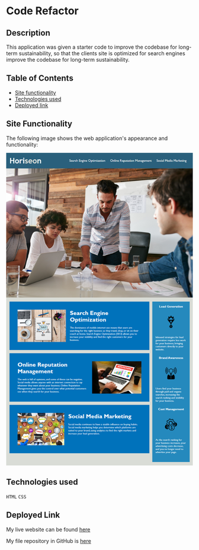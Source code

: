 # Code Refactor
## Description

This application was given a starter code to improve the codebase for long-term sustainability, so that the clients site is optimized for search engines  improve the codebase for long-term sustainability.

## Table of Contents 

- [Site functionality](#site-functionality)
- [Technologies used](#technologies-used)
- [Deployed link](#deployed-link)

## Site Functionality

The following image shows the web application's appearance and functionality:

![The Horiseon webpage includes a navigation bar, a header image, and cards with text and images at the bottom of the page.](./Assets/01-html-css-git-homework-demo.png)

## Technologies used

`HTML` `CSS`
## Deployed Link
My live website can be found [here](http://katerynatekmenzhi.github.io/code-refactor)

My file repository in GitHub is [here](https://github.com/KaterynaTekmenzhi/code-refactor)